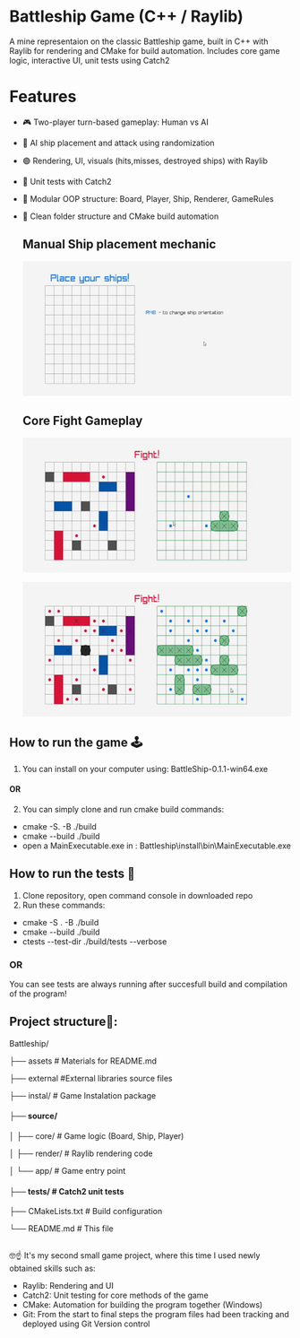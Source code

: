 # Battleship Game (C++ / Raylib)
A mine representaion on the classic Battleship game, built in C++ with Raylib for rendering and CMake for build automation.
Includes core game logic, interactive UI,  unit tests using Catch2

# Features
- 🎮 Two-player turn-based gameplay: Human vs AI
- 🤖 AI ship placement and attack using randomization
- 🟢 Rendering, UI, visuals (hits,misses, destroyed ships) with Raylib
- 🧪 Unit tests with Catch2
- 🧱 Modular OOP structure: Board, Player, Ship, Renderer, GameRules
- 📁 Clean folder structure and CMake build automation
    ## Manual Ship placement mechanic
  ![Ship placement](assets/GIFs/Ship_placement.gif)

  ## Core Fight Gameplay
  ![Fight](assets/GIFs/Fight.gif)

  ![Win](assets/GIFs/Win.gif)
  
## How to run the game 🕹
1) You can install on your computer using: 
BattleShip-0.1.1-win64.exe
#### OR
2) You can simply clone and run cmake build commands:
 - cmake -S. -B ./build
 - cmake --build ./build
 - open a MainExecutable.exe in : Battleship\install\bin\MainExecutable.exe

##
## How to run the tests 🧪
1. Clone repository, open command console in downloaded repo
2. Run these commands: 
 - cmake -S . -B ./build
 - cmake --build ./build
 - ctests --test-dir ./build/tests --verbose
 ### OR 
You can see tests are always running after succesfull build and compilation of the program! 
##
## Project structure📂:

Battleship/

├── assets            # Materials for README.md

├── external          #External libraries source files  

├── instal/       # Game Instalation package

#### ├── source/

│   ├── core/         # Game logic (Board, Ship, Player)

│   ├── render/       # Raylib rendering code

│   └── app/      # Game entry point

#### ├── tests/            # Catch2 unit tests

├── CMakeLists.txt    # Build configuration

└── README.md         # This file

##
🤓☝️ It's my second small game project, where this time I used newly obtained skills such as:
- Raylib:	Rendering and UI
- Catch2:	Unit testing for core methods of the game
- CMake:	Automation for building the program together (Windows)
- Git:	From the start to final steps the program files had been tracking and deployed using Git Version control
